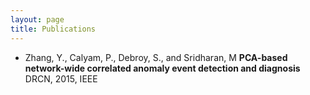 ```yaml
---
layout: page
title: Publications
---
```


* Zhang, Y., Calyam, P., Debroy, S., and Sridharan, M
  **PCA-based network-wide correlated anomaly event detection and diagnosis**
  DRCN, 2015, IEEE